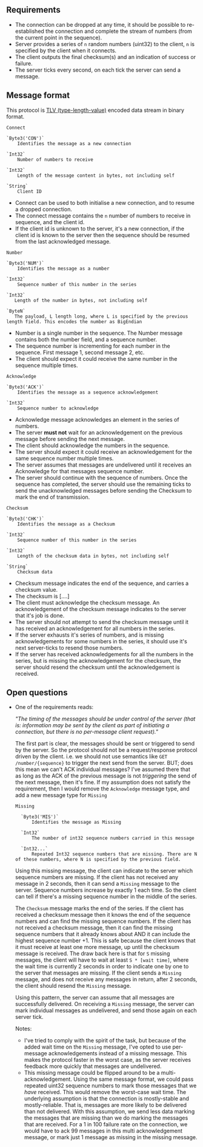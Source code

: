 ## Requirements

- The connection can be dropped at any time, it should be possible to re-established the connection and complete the stream of numbers (from the current point in the sequence).
- Server provides a series of `n` random numbers (uint32) to the client, `n` is specified by the client when it connects. 
- The client outputs the final checksum(s) and an indication of success or failure.
- The server ticks every second, on each tick the server can send a message.


## Message format

This protocol is [TLV (type-length-value)](https://en.wikipedia.org/wiki/Type%E2%80%93length%E2%80%93value) encoded data stream in binary format.

`Connect`

    `Byte3('CON')`
        Identifies the message as a new connection

    `Int32`
        Number of numbers to receive

    `Int32`
        Length of the message content in bytes, not including self

    `String`
        Client ID

- Connect can be used to both initialise a new connection, and to resume a dropped connection. 
- The connect message contains the `n` number of numbers to receive in sequence, and the client id. 
- If the client id is unknown to the server, it's a new connection, if the client id is known to the server then the sequence should be resumed from the last acknowledged message. 

`Number`

    `Byte3('NUM')`
        Identifies the message as a number

    `Int32`
        Sequence number of this number in the series

    `Int32`
       Length of the number in bytes, not including self

    `ByteN`
       The payload, L length long, where L is specified by the previous length field. This encodes the number as BigEndian

- Number is a single number in the sequence. The Number message contains both the number field, and a sequence number. 
- The sequence number is incrementing for each number in the sequence. First message 1, second message 2, etc. 
- The client should expect it could receive the same number in the sequence multiple times.

`Acknowledge`

    `Byte3('ACK')`
        Identifies the message as a sequence acknowledgement

    `Int32`
        Sequence number to acknowledge

- Acknowledge message acknowledges an element in the series of numbers.
- The server **must not** wait for an acknowledgement on the previous message before sending the next message. 
- The client should acknowledge the numbers in the sequence. 
- The server should expect it could receive an acknowledgement for the same sequence number multiple times.
- The server assumes that messages are undelivered until it receives an Acknowledge for that messages sequence number.
- The server should continue with the sequence of numbers. Once the sequence has completed, the server should use the remaining ticks to send the unacknowledged messages before
  sending the Checksum to mark the end of transmission.

`Checksum`

    `Byte3('CHK')`
        Identifies the message as a Checksum

    `Int32`
        Sequence number of this number in the series

    `Int32`
        Length of the checksum data in bytes, not including self

    `String`
        Checksum data

- Checksum message indicates the end of the sequence, and carries a checksum value. 
- The checksum is [....]
- The client must acknowledge the checksum message. An acknowledgement of the checksum message indicates to the server that it's job is done. 
- The server should not attempt to send the checksum message until it has received an acknowledgement for all numbers in the series.
- If the server exhausts it's series of numbers, and is missing acknowledgements for some numbers in the series, it should use it's next server-ticks to resend those numbers.
- If the server has received acknowledgements for all the numbers in the series, but is missing the acknowledgement for the checksum, the server should resend the checksum until the
  acknowledgement is received.

## Open questions

- One of the requirements reads: 

  _"The timing of the messages should be under control of the server (that is: information may be sent by the client as part of initiating a
  connection, but there is no per-message client request)."_

  The first part is clear, the messages should be sent or triggered to send by the server. So the protocol should not be a request/response protocol driven by the client. i.e. we
  should not use semantics like `GET /number/{sequence}` to trigger the next send from the server. BUT; does this mean we can't ACK individual messages? I've assumed there that as
  long as the ACK of the previous message is not _triggering_ the send of the next message, then it's fine. If my assumption does not satisfy the requirement, then I would remove
  the `Acknowledge` message type, and add a new message type for `Missing`

    `Missing`
    
        `Byte3('MIS')`
            Identifies the message as Missing
    
        `Int32`
            The number of int32 sequence numbers carried in this message
    
        `Int32...`
            Repeated Int32 sequence numbers that are missing. There are N of these numbers, where N is specified by the previous field.

  Using this missing message, the client can indicate to the server which sequence numbers are missing.
  If the client has not received any message in 2 seconds, then it can send a `Missing` message to the server. 
  Sequence numbers increase by exactly 1 each time. So the client can tell if there's a missing sequence number in the middle of the series. 

  The `Checksum` message marks the end of the series. If the client has received a checksum message then it knows the end of the sequence numbers and can find the missing sequence
  numbers. If the client has not received a checksum message, then it can find the missing sequence numbers that it already knows about AND it can include the highest sequence
  number +1. This is safe because the client knows that it must receive at least one more message, up until the checksum message is received. The draw back here is that for `S`
  missing messages, the client will have to wait at least `S * [wait time]`, where the wait time is currently 2 seconds in order to indicate one by one to the server that
  messages are missing. If the client sends a `Missing` message, and does not receive any messages in return, after 2 seconds, the client should resend the `Missing` message.

  Using this pattern, the server can assume that all messages are successfully delivered. On receiving a `Missing` message, the server can mark individual messages as undelivered,
  and send those again on each server tick. 

  Notes:
  - I've tried to comply with the spirit of the task, but because of the added wait time on the `Missing` message, I've opted to use per-message acknowledgements instead of
    a missing message. This makes the protocol faster in the worst case, as the server receives feedback more quickly that messages are undelivered.
  - This missing message could be flipped around to be a multi-acknowledgement. Using the same message format, we could pass repeated uint32 sequence numbers to mark those messages
    that we _have_ received. This would remove the worst-case wait time. The underlying assumption is that the connection is mostly-stable and mostly-reliable. That is, messages
    are more likely to be delivered than not delivered. With this assumption, we send less data marking the messages that are missing than we do marking the messages that are
    received. For a 1 in 100 failure rate on the connection, we would have to ack 99 messages in this multi acknowledgement message, or mark just 1 message as missing in the
    missing message. 
